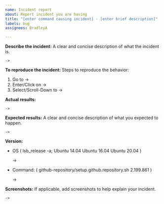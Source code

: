 ```yaml
---
name: Incident report
about: Report incident you are having
title: "[enter command causing incident] - [enter brief description]"
labels: bug
assignees: BradleyA

---
```


**Describe the incident:**
A clear and concise description of what the incident is.

    ->

**To reproduce the incident:**
Steps to reproduce the behavior:
1. Go to ->
2. Enter/Click on ->
3. Select/Scroll-Down to ->

**Actual results:**

    ->

**Expected results:**
A clear and concise description of what you expected to happen.

    ->

**Version:**
 - OS ( lsb_release -a; Ubuntu 14.04  Ubuntu 16.04  Ubuntu 20.04 )
      
      ->
 - Command: ( github-repository/setup.github.repository.sh  2.199.861 )
      
      ->

**Screenshots:**
If applicable, add screenshots to help explain your incident.

    ->
